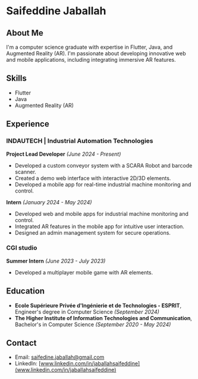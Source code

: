 # Saifeddine Jaballah

## About Me
I'm a computer science graduate with expertise in Flutter, Java, and Augmented Reality (AR). I'm passionate about developing innovative web and mobile applications, including integrating immersive AR features.

## Skills
- Flutter
- Java
- Augmented Reality (AR)
  
## Experience
### INDAUTECH | Industrial Automation Technologies
**Project Lead Developer** *(June 2024 - Present)*
- Developed a custom conveyor system with a SCARA Robot and barcode scanner.
- Created a demo web interface with interactive 2D/3D elements.
- Developed a mobile app for real-time industrial machine monitoring and control.

**Intern** *(January 2024 - May 2024)*
- Developed web and mobile apps for industrial machine monitoring and control.
- Integrated AR features in the mobile app for intuitive user interaction.
- Designed an admin management system for secure operations.

### CGI studio
**Summer Intern** *(June 2023 - July 2023)*
- Developed a multiplayer mobile game with AR elements.

## Education
- **Ecole Supérieure Privée d'Ingénierie et de Technologies - ESPRIT**, Engineer's degree in Computer Science *(September 2024)*
- **The Higher Institute of Information Technologies and Communication**, Bachelor's in Computer Science *(September 2020 - May 2024)*

## Contact
- Email: saifedine.jaballah@gmail.com
- LinkedIn: [www.linkedin.com/in/jaballahsaifeddine](www.linkedin.com/in/jaballahsaifeddine)
